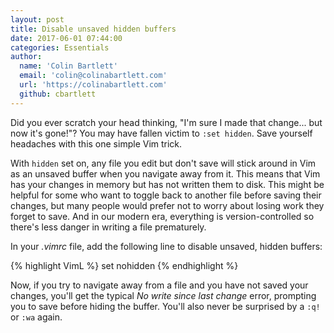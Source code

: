 ```yaml
---
layout: post
title: Disable unsaved hidden buffers
date: 2017-06-01 07:44:00
categories: Essentials
author:
  name: 'Colin Bartlett'
  email: 'colin@colinabartlett.com'
  url: 'https://colinabartlett.com'
  github: cbartlett
---
```


Did you ever scratch your head thinking, "I'm sure I made that change... but
now it's gone!"? You may have fallen victim to `:set hidden`. Save yourself
headaches with this one simple Vim trick.

With `hidden` set on, any file you edit but don't save will stick around in Vim
as an unsaved buffer when you navigate away from it. This means that Vim has
your changes in memory but has not written them to disk. This might be helpful
for some who want to toggle back to another file before saving their changes,
but many people would prefer not to worry about losing work they forget to
save. And in our modern era, everything is version-controlled so there's less
danger in writing a file prematurely.

In your _.vimrc_ file, add the following line to disable unsaved, hidden
buffers:

{% highlight VimL %}
set nohidden
{% endhighlight %}

Now, if you try to navigate away from a file and you have not saved your
changes, you'll get the typical _No write since last change_ error, prompting
you to save before hiding the buffer. You'll also never be surprised by a `:q!`
or `:wa` again.
